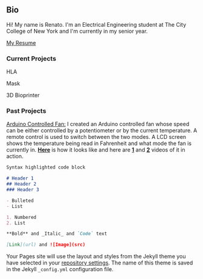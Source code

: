 ## Bio
Hi! My name is Renato. I'm an Electrical Engineering student at The City College of New York and I'm currently in my senior year.

[My Resume](https://rvilca.github.io/resume/)

### Current Projects
HLA

Mask

3D Bioprinter

### Past Projects
[Arduino Controlled Fan:](https://github.com/rvilca/Arduino-Controlled-Fan) I created an Arduino controlled fan whose speed can be either controlled by a potentiometer or by the current temperature. A remote control is used to switch between the two modes. A LCD screen shows the temperature being read in Fahrenheit and what mode the fan is currently in. [**Here**](https://raw.githubusercontent.com/rvilca/Arduino-Controlled-Fan/main/Edit%205%20459%20with%20newest%20code.png) is how it looks like and here are [**1**](https://drive.google.com/file/d/1gk494CJtEBQObdrArnRuGBvn9tSPHHUs/view?usp=sharing) and [**2**](https://drive.google.com/file/d/1i_PO3feknaX6hNtdP3vwDD8R1s_I9jNk/view?usp=sharing) videos of it in action.

```markdown
Syntax highlighted code block

# Header 1
## Header 2
### Header 3

- Bulleted
- List

1. Numbered
2. List

**Bold** and _Italic_ and `Code` text

[Link](url) and ![Image](src)
```

Your Pages site will use the layout and styles from the Jekyll theme you have selected in your [repository settings](https://github.com/rvilca/rvilca.github.io/settings). The name of this theme is saved in the Jekyll `_config.yml` configuration file.
